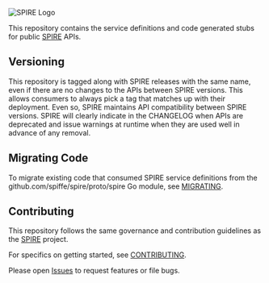 ![SPIRE Logo](/doc/images/spire_logo.png)

This repository contains the service definitions and code generated stubs for
public [SPIRE](https://github.com/spiffe/spire) APIs.


## Versioning

This repository is tagged along with SPIRE releases with the same name, even if
there are no changes to the APIs between SPIRE versions. This allows consumers
to always pick a tag that matches up with their deployment. Even so, SPIRE
maintains API compatibility between SPIRE versions. SPIRE will clearly indicate
in the CHANGELOG when APIs are deprecated and issue warnings at runtime when
they are used well in advance of any removal.

## Migrating Code

To migrate existing code that consumed SPIRE service definitions from the
github.com/spiffe/spire/proto/spire Go module, see
[MIGRATING](/MIGRATING.md).

## Contributing

This repository follows the same governance and contribution guidelines as the
[SPIRE](https://github.com/spiffe/spire) project.

For specifics on getting started, see [CONTRIBUTING](/CONTRIBUTING.md).

Please open [Issues](https://github.com/spiffe/spire/issues) to request features or file bugs.
